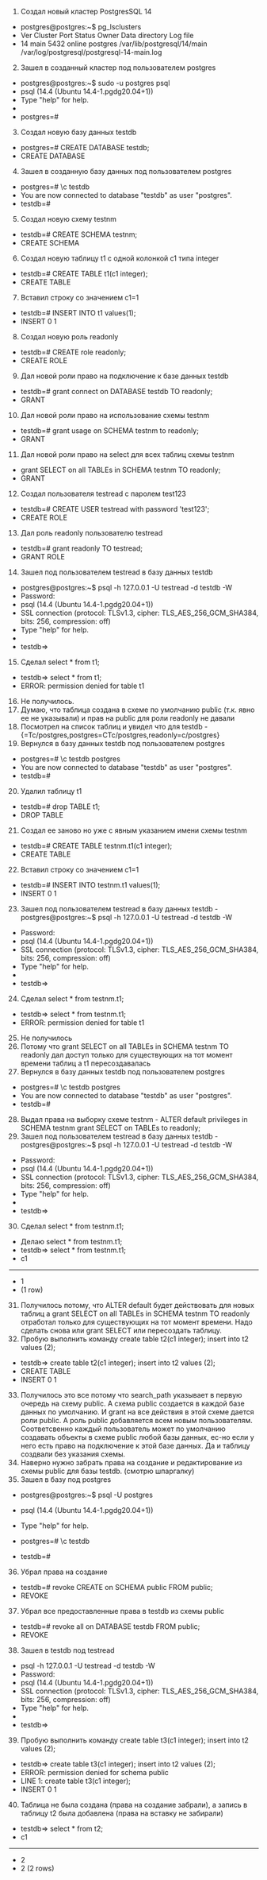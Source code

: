 1. Создал новый кластер PostgresSQL 14
- postgres@postgres:~$ pg_lsclusters
- Ver Cluster Port Status Owner    Data directory              Log file
- 14  main    5432 online postgres /var/lib/postgresql/14/main /var/log/postgresql/postgresql-14-main.log
2. Зашел в созданный кластер под пользователем postgres
- postgres@postgres:~$ sudo -u postgres psql
- psql (14.4 (Ubuntu 14.4-1.pgdg20.04+1))
- Type "help" for help.
- 
- postgres=#
3. Создал новую базу данных testdb
- postgres=# CREATE DATABASE testdb;
- CREATE DATABASE
4. Зашел в созданную базу данных под пользователем postgres
- postgres=# \c testdb
- You are now connected to database "testdb" as user "postgres".
- testdb=#
5. Создал новую схему testnm
- testdb=# CREATE SCHEMA testnm;
- CREATE SCHEMA
6. Создал новую таблицу t1 с одной колонкой c1 типа integer
- testdb=# CREATE TABLE t1(c1 integer);
- CREATE TABLE
7. Вставил строку со значением c1=1
- testdb=# INSERT INTO t1 values(1);
- INSERT 0 1
8. Создал новую роль readonly
- testdb=# CREATE role readonly;
- CREATE ROLE
9. Дал новой роли право на подключение к базе данных testdb
- testdb=# grant connect on DATABASE testdb TO readonly;
- GRANT
10. Дал новой роли право на использование схемы testnm
- testdb=# grant usage on SCHEMA testnm to readonly;
- GRANT
11. Дал новой роли право на select для всех таблиц схемы testnm
- grant SELECT on all TABLEs in SCHEMA testnm TO readonly;
- GRANT
12. Создал пользователя testread с паролем test123
- testdb=# CREATE USER testread with password 'test123';
- CREATE ROLE
13. Дал роль readonly пользователю testread
- testdb=# grant readonly TO testread;
- GRANT ROLE
14. Зашел под пользователем testread в базу данных testdb
- postgres@postgres:~$ psql -h 127.0.0.1 -U testread -d testdb -W
- Password:
- psql (14.4 (Ubuntu 14.4-1.pgdg20.04+1))
- SSL connection (protocol: TLSv1.3, cipher: TLS_AES_256_GCM_SHA384, bits: 256, compression: off)
- Type "help" for help.
-
- testdb=>
15. Сделал select * from t1;
- testdb=> select * from t1;
- ERROR:  permission denied for table t1
16. Не получилось. 
17. Думаю, что таблица создана в схеме по умолчанию public (т.к. явно ее не указывали) и прав на public для роли readonly не давали
18. Посмотрел на список таблиц и увидел что для testdb - {=Tc/postgres,postgres=CTc/postgres,readonly=c/postgres}
19. Вернулся в базу данных testdb под пользователем postgres
- postgres=# \c testdb postgres
- You are now connected to database "testdb" as user "postgres".
- testdb=#
20. Удалил таблицу t1
- testdb=# drop TABLE t1;
- DROP TABLE
21. Создал ее заново но уже с явным указанием имени схемы testnm
- testdb=# CREATE TABLE testnm.t1(c1 integer);
- CREATE TABLE
22. Вставил строку со значением c1=1
- testdb=# INSERT INTO testnm.t1 values(1);
- INSERT 0 1
23. Зашел под пользователем testread в базу данных testdb
-postgres@postgres:~$ psql -h 127.0.0.1 -U testread -d testdb -W
- Password:
- psql (14.4 (Ubuntu 14.4-1.pgdg20.04+1))
- SSL connection (protocol: TLSv1.3, cipher: TLS_AES_256_GCM_SHA384, bits: 256, compression: off)
- Type "help" for help.
-
- testdb=>
24. Сделал select * from testnm.t1;
- testdb=> select * from testnm.t1;
- ERROR:  permission denied for table t1
25. Не получилось
26. Потому что grant SELECT on all TABLEs in SCHEMA testnm TO readonly дал доступ только для существующих на тот момент времени таблиц а t1 пересоздавалась
27. Вернулся в базу данных testdb под пользователем postgres
- postgres=# \c testdb postgres
- You are now connected to database "testdb" as user "postgres".
- testdb=#
28. Выдал права на выборку сxеме testnm - ALTER default privileges in SCHEMA testnm grant SELECT on TABLEs to readonly;
29. Зашел под пользователем testread в базу данных testdb
-postgres@postgres:~$ psql -h 127.0.0.1 -U testread -d testdb -W
- Password:
- psql (14.4 (Ubuntu 14.4-1.pgdg20.04+1))
- SSL connection (protocol: TLSv1.3, cipher: TLS_AES_256_GCM_SHA384, bits: 256, compression: off)
- Type "help" for help.
-
- testdb=>
30. Сделал select * from testnm.t1;
- Делаю select * from testnm.t1;
- testdb=> select * from testnm.t1;
- c1
----
-  1
- (1 row)
31. Получилось потому, что ALTER default будет действовать для новых таблиц а grant SELECT on all TABLEs in SCHEMA testnm TO readonly отработал только для существующих на тот момент времени. Надо сделать снова или grant SELECT или пересоздать таблицу.
33. Пробую выполнить команду create table t2(c1 integer); insert into t2 values (2);
- testdb=> create table t2(c1 integer); insert into t2 values (2);
- CREATE TABLE
- INSERT 0 1
33. Получилось это все потому что search_path указывает в первую очередь на схему public. А схема public создается в каждой базе данных по умолчанию. И grant на все действия в этой схеме дается роли public. А роль public добавляется всем новым пользователям. Соответсвенно каждый пользователь может по умолчанию создавать объекты в схеме public любой базы данных, ес-но если у него есть право на подключение к этой базе данных. Да и таблицу создвали без указания сxемы.
34. Наверно нужно забрать права на создание и редактирование из сxемы public для базы testdb. (смотрю шпаргалку)
35. Зашел в базу под postgres 
- postgres@postgres:~$ psql -U postgres
- psql (14.4 (Ubuntu 14.4-1.pgdg20.04+1))
- Type "help" for help.

- postgres=# \c testdb
- testdb=#
36. Убрал права на создание 
- testdb=# revoke CREATE on SCHEMA public FROM public;
- REVOKE
37. Убрал все предоставленные права в testdb из cxемы public
- testdb=# revoke all on DATABASE testdb FROM public;
- REVOKE
38. Зашел в testdb под testread 
- psql -h 127.0.0.1 -U testread -d testdb -W
- Password:
- psql (14.4 (Ubuntu 14.4-1.pgdg20.04+1))
- SSL connection (protocol: TLSv1.3, cipher: TLS_AES_256_GCM_SHA384, bits: 256, compression: off)
- Type "help" for help.
-
- testdb=>
39. Пробую выполнить команду create table t3(c1 integer); insert into t2 values (2);
- testdb=> create table t3(c1 integer); insert into t2 values (2);
- ERROR:  permission denied for schema public
- LINE 1: create table t3(c1 integer);
- INSERT 0 1
40. Таблица не была создана (права на создание забрали), а запись в таблицу t2 была добавлена (права на вставку не забирали)
- testdb=> select * from t2;
- c1
----
-  2
-  2
(2 rows)

